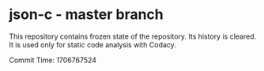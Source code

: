 # json-c - master branch

This repository contains frozen state of the repository.
Its history is cleared. It is used only for static code
analysis with Codacy.

Commit Time: 1706767524